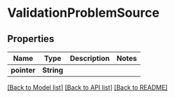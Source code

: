 # ValidationProblemSource

## Properties

Name | Type | Description | Notes
------------ | ------------- | ------------- | -------------
**pointer** | **String** |  | 

[[Back to Model list]](../README.md#documentation-for-models) [[Back to API list]](../README.md#documentation-for-api-endpoints) [[Back to README]](../README.md)


